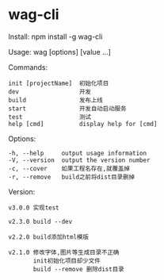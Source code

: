 # wag-cli

Install: npm install -g wag-cli

Usage: wag [options] [value ...]

Commands:

    init [projectName]  初始化项目
    dev                 开发
    build               发布上线
    start               开发自动启动服务
    test                测试
    help [cmd]          display help for [cmd]

Options:

    -h, --help     output usage information
    -V, --version  output the version number
    -c, --cover    如果工程名存在,就覆盖掉
    -r, --remove   build之前将dist目录删掉

Version:

    v3.0.0 实现test

    v2.3.0 build --dev

    v2.2.0 build添加html模版

    v2.1.0 修改字体,图片等生成目录不正确
           init初始化项目却少文件
           build --remove 删除dist目录